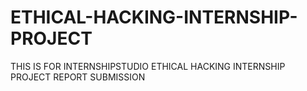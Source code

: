 # ETHICAL-HACKING-INTERNSHIP-PROJECT
THIS IS FOR INTERNSHIPSTUDIO ETHICAL HACKING INTERNSHIP PROJECT REPORT SUBMISSION
